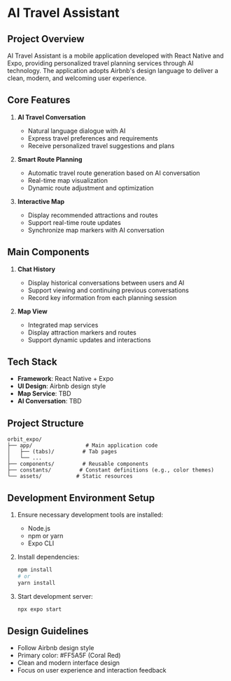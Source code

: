 # AI Travel Assistant

## Project Overview

AI Travel Assistant is a mobile application developed with React Native and Expo, providing personalized travel planning services through AI technology. The application adopts Airbnb's design language to deliver a clean, modern, and welcoming user experience.

## Core Features

1. **AI Travel Conversation**
   - Natural language dialogue with AI
   - Express travel preferences and requirements
   - Receive personalized travel suggestions and plans

2. **Smart Route Planning**
   - Automatic travel route generation based on AI conversation
   - Real-time map visualization
   - Dynamic route adjustment and optimization

3. **Interactive Map**
   - Display recommended attractions and routes
   - Support real-time route updates
   - Synchronize map markers with AI conversation

## Main Components

1. **Chat History**
   - Display historical conversations between users and AI
   - Support viewing and continuing previous conversations
   - Record key information from each planning session

2. **Map View**
   - Integrated map services
   - Display attraction markers and routes
   - Support dynamic updates and interactions

## Tech Stack

- **Framework**: React Native + Expo
- **UI Design**: Airbnb design style
- **Map Service**: TBD
- **AI Conversation**: TBD

## Project Structure

```
orbit_expo/
├── app/                 # Main application code
│   ├── (tabs)/         # Tab pages
│   └── ...
├── components/         # Reusable components
├── constants/         # Constant definitions (e.g., color themes)
└── assets/           # Static resources
```

## Development Environment Setup

1. Ensure necessary development tools are installed:
   - Node.js
   - npm or yarn
   - Expo CLI

2. Install dependencies:
   ```bash
   npm install
   # or
   yarn install
   ```

3. Start development server:
   ```bash
   npx expo start
   ```

## Design Guidelines

- Follow Airbnb design style
- Primary color: #FF5A5F (Coral Red)
- Clean and modern interface design
- Focus on user experience and interaction feedback
